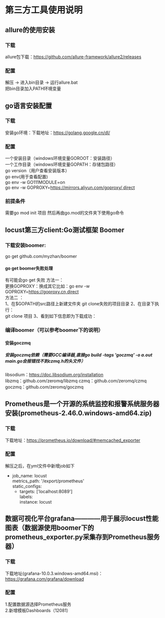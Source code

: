 # 第三方工具使用说明
## allure的使用安装
### 下载
allure包下载：https://github.com/allure-framework/allure2/releases  
### 配置
解压 -> 进入bin目录 -> 运行allure.bat  
把bin目录加入PATH环境变量  
## go语言安装配置
### 下载
安装go环境：下载地址：https://golang.google.cn/dl/  
### 配置
一个安装目录（windows环境变量GOROOT：安装路径）  
一个工作目录（windows环境变量GOPATH：存储包路径）  
go version（用户查看安装版本）  
go env(用于查看配置)  
go env -w GO111MODULE=on  
go env -w GOPROXY=https://mirrors.aliyun.com/goproxy/,direct  
### 前提条件
需要go mod init 项目  然后再由go.mod的文件夹下使用go命令
## locust第三方client:Go测试框架 Boomer
### 下载安装boomer:
go get github.com/myzhan/boomer   

#### go get boomer失败处理  
有可能会go get 失败 
方法一：  
更换GOPROXY：换成其它比如：go env -w GOPROXY=https://goproxy.cn,direct  
方法二 ：  
1、在$GOPATH的src路径上新建文件夹 git clone失败的项目目录
2、在目录下执行：  
git clone 项目
3、看到如下信息即为下载成功：  
### 编译boomer（可以参考boomer下的说明）
#### 安装goczmq
##### 安装goczmq依赖（需要GCC编译器,直接go build -tags 'goczmq' -o a.out main.go会报错找不到czmq.h的头文件）
libsodium：https://doc.libsodium.org/installation  
 libzmq：github.com/zeromq/libzmq
 czmq：github.com/zeromq/czmq
 goczmq：github.com/zeromq/goczmq


## Prometheus是一个开源的系统监控和报警系统服务器安装(prometheus-2.46.0.windows-amd64.zip)
### 下载
下载地址：https://prometheus.io/download/#memcached_exporter  
### 配置
解压之后，在yml文件中新增job如下  
  - job_name: locust  
    metrics_path: '/export/prometheus'  
    static_configs:  
      - targets: ['localhost:8089']  
        labels:  
          instance: locust  
## 数据可视化平台grafana————用于展示locust性能图表（数据源使用boomer下的prometheus_exporter.py采集存到Prometheus服务器）
### 下载
下载地址(grafana-10.0.3.windows-amd64.msi)：https://grafana.com/grafana/download  
### 配置
1.配置数据源选择Prometheus服务  
2.新增模板Dashboards（12081）  

